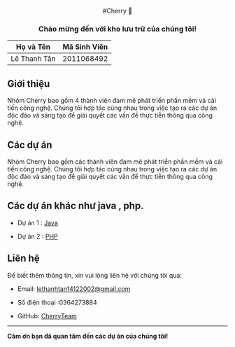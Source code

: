 <div align="center">

#Cherry :cherries:

### Chào mừng đến với kho lưu trữ của chúng tôi!

</div>

| Họ và Tên          | Mã Sinh Viên |
| ------------------ | ------------ |
| Lê Thanh Tân       | 2011068492   |


## Giới thiệu


Nhóm Cherry bao gồm 4 thành viên đam mê phát triển phần mềm và cải tiến công nghệ. Chúng tôi hợp tác cùng nhau trong việc tạo ra các dự án độc đáo và sáng tạo để giải quyết các vấn đề thực tiễn thông qua công nghệ.

## Các dự án 

Nhóm Cherry bao gồm các thành viên đam mê phát triển phần mềm và cải tiến công nghệ. Chúng tôi hợp tác cùng nhau trong việc tạo ra các dự án độc đáo và sáng tạo để giải quyết các vấn đề thực tiễn thông qua công nghệ.

## Các dự án khác như java , php.

- Dự án 1 : [Java](https://github.com/lethanhtan14122002/Java/tree/master)

- Dự án 2 : [PHP](https://github.com/lethanhtan14122002/DA.PHP)

## Liên hệ

Để biết thêm thông tin, xin vui lòng liên hệ với chúng tôi qua:

- Email: lethanhtan14122002@gmail.com

- Số điện thoại :0364273884

- GitHub: [CherryTeam](https://github.com/lethanhtan14122002/DA.NNPTUDM)

---

**Cảm ơn bạn đã quan tâm đến các dự án của chúng tôi!**


